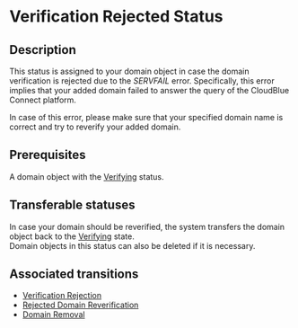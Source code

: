 # Verification Rejected Status
## Description
This status is assigned to your domain object in case the domain verification is rejected due to the *SERVFAIL* error. Specifically, this error implies that your added domain failed to answer the query of the CloudBlue Connect platform.

In case of this error, please make sure that your specified domain name is correct and try to reverify your added domain. 
## Prerequisites
A domain object with the [Verifying](s-a-verifying.html) status.
## Transferable statuses
In case your domain should be reverified, the system transfers the domain object back to the [Verifying](s-a-verifying.html) state.  
Domain objects in this status can also be deleted if it is necessary.
## Associated transitions
* [Verification Rejection](t-4-pend-resolved.html)
* [Rejected Domain Reverification](t-5-res-pending.html)
* [Domain Removal](t-8-res-pending.html)
